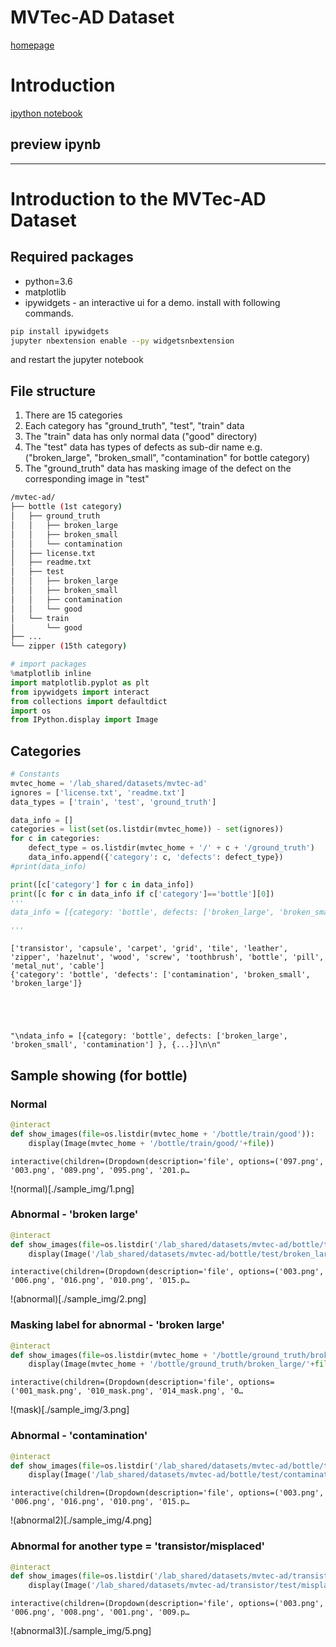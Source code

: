 # MVTec-AD Dataset
[homepage](https://www.mvtec.com/company/research/datasets/mvtec-ad/)

# Introduction
[ipython notebook](intro_mvtec-ad.ipynb)

## preview ipynb
---
# Introduction to the MVTec-AD Dataset
## Required packages
* python=3.6
* matplotlib
* ipywidgets - an interactive ui for a demo. install with following commands.
```bash
pip install ipywidgets
jupyter nbextension enable --py widgetsnbextension
```
and restart the jupyter notebook

## File structure
1. There are 15 categories
2. Each category has "ground_truth", "test", "train" data
3. The "train" data has only normal data ("good" directory)
4. The "test" data has types of defects as sub-dir name e.g. ("broken_large", "broken_small", "contamination" for bottle category)
5. The "ground_truth" data has masking image of the defect on the corresponding image in "test"

```bash
/mvtec-ad/   
├── bottle (1st category)
│   ├── ground_truth
│   │   ├── broken_large
│   │   ├── broken_small
│   │   └── contamination
│   ├── license.txt
│   ├── readme.txt
│   ├── test
│   │   ├── broken_large
│   │   ├── broken_small
│   │   ├── contamination
│   │   └── good
│   └── train
│       └── good
├── ...
└── zipper (15th category)
```


```python
# import packages
%matplotlib inline
import matplotlib.pyplot as plt
from ipywidgets import interact
from collections import defaultdict
import os
from IPython.display import Image

```

## Categories


```python
# Constants
mvtec_home = '/lab_shared/datasets/mvtec-ad'
ignores = ['license.txt', 'readme.txt']
data_types = ['train', 'test', 'ground_truth']
```


```python
data_info = []
categories = list(set(os.listdir(mvtec_home)) - set(ignores))
for c in categories:
    defect_type = os.listdir(mvtec_home + '/' + c + '/ground_truth')
    data_info.append({'category': c, 'defects': defect_type})
#print(data_info)

print([c['category'] for c in data_info])
print([c for c in data_info if c['category']=='bottle'][0])
'''
data_info = [{category: 'bottle', defects: ['broken_large', 'broken_small', 'contamination'] }, {...}]

'''
```

    ['transistor', 'capsule', 'carpet', 'grid', 'tile', 'leather', 'zipper', 'hazelnut', 'wood', 'screw', 'toothbrush', 'bottle', 'pill', 'metal_nut', 'cable']
    {'category': 'bottle', 'defects': ['contamination', 'broken_small', 'broken_large']}





    "\ndata_info = [{category: 'bottle', defects: ['broken_large', 'broken_small', 'contamination'] }, {...}]\n\n"



## Sample showing (for bottle)
### Normal


```python
@interact
def show_images(file=os.listdir(mvtec_home + '/bottle/train/good')):
    display(Image(mvtec_home + '/bottle/train/good/'+file))
```


    interactive(children=(Dropdown(description='file', options=('097.png', '003.png', '089.png', '095.png', '201.p…
!(normal)[./sample_img/1.png]

### Abnormal - 'broken large'


```python
@interact
def show_images(file=os.listdir('/lab_shared/datasets/mvtec-ad/bottle/test/broken_large')):
    display(Image('/lab_shared/datasets/mvtec-ad/bottle/test/broken_large/'+file))

```


    interactive(children=(Dropdown(description='file', options=('003.png', '006.png', '016.png', '010.png', '015.p…
!(abnormal)[./sample_img/2.png]

### Masking label for abnormal - 'broken large'


```python
@interact
def show_images(file=os.listdir(mvtec_home + '/bottle/ground_truth/broken_large')):
    display(Image(mvtec_home + '/bottle/ground_truth/broken_large/'+file))
```


    interactive(children=(Dropdown(description='file', options=('001_mask.png', '010_mask.png', '014_mask.png', '0…
!(mask)[./sample_img/3.png]

### Abnormal - 'contamination'


```python
@interact
def show_images(file=os.listdir('/lab_shared/datasets/mvtec-ad/bottle/test/contamination')):
    display(Image('/lab_shared/datasets/mvtec-ad/bottle/test/contamination/'+file))
```


    interactive(children=(Dropdown(description='file', options=('003.png', '006.png', '016.png', '010.png', '015.p…
!(abnormal2)[./sample_img/4.png]

### Abnormal for another type = 'transistor/misplaced'


```python
@interact
def show_images(file=os.listdir('/lab_shared/datasets/mvtec-ad/transistor/test/misplaced')):
    display(Image('/lab_shared/datasets/mvtec-ad/transistor/test/misplaced/'+file))
```


    interactive(children=(Dropdown(description='file', options=('003.png', '006.png', '008.png', '001.png', '009.p…
!(abnormal3)[./sample_img/5.png]
